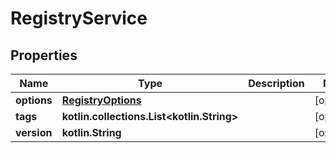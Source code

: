 
# RegistryService

## Properties
| Name | Type | Description | Notes |
| ------------ | ------------- | ------------- | ------------- |
| **options** | [**RegistryOptions**](RegistryOptions.md) |  |  [optional] |
| **tags** | **kotlin.collections.List&lt;kotlin.String&gt;** |  |  [optional] |
| **version** | **kotlin.String** |  |  [optional] |
